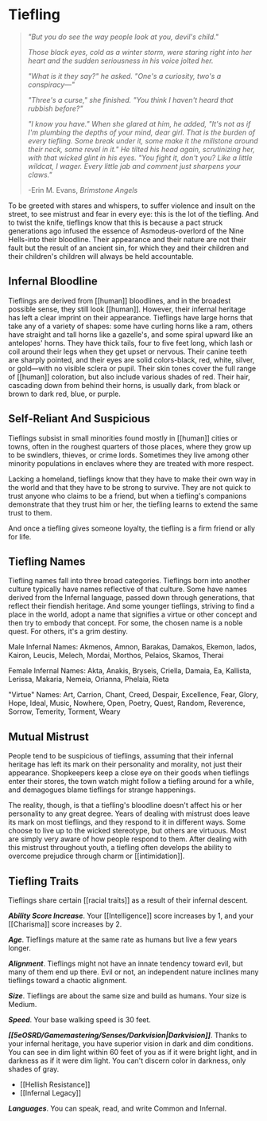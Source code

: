 # Tiefling

> *"But you do see the way people look at you, devil's child."*
>
> *Those black eyes, cold as a winter storm, were staring right into her heart and the sudden seriousness in his voice jolted her.*
>
> *"What is it they say?" he asked. "One's a curiosity, two's a conspiracy—"*
>
> *"Three's a curse," she finished. "You think I haven't heard that rubbish before?"*
>
> *"I know you have." When she glared at him, he added, "It's not as if I'm plumbing the depths of your mind, dear girl. That is the burden of every tiefling. Some break under it, some make it the millstone around their neck, some revel in it." He tilted his head again, scrutinizing her, with that wicked glint in his eyes. "You fight it, don't you? Like a little wildcat, I wager. Every little jab and comment just sharpens your claws."*
>
> -Erin M. Evans, *Brimstone Angels*

To be greeted with stares and whispers, to suffer violence and insult on the street, to see mistrust and fear in every eye: this is the lot of the tiefling. And to twist the knife, tieflings know that this is because a pact struck generations ago infused the essence of Asmodeus-overlord of the Nine Hells-into their bloodline. Their appearance and their nature are not their fault but the result of an ancient sin, for which they and their children and their children's children will always be held accountable.

## Infernal Bloodline

Tieflings are derived from [[human]] bloodlines, and in the broadest possible sense, they still look [[human]]. However, their infernal heritage has left a clear imprint on their appearance. Tieflings have large horns that take any of a variety of shapes: some have curling horns like a ram, others have straight and tall horns like a gazelle's, and some spiral upward like an antelopes' horns. They have thick tails, four to five feet long, which lash or coil around their legs when they get upset or nervous. Their canine teeth are sharply pointed, and their eyes are solid colors-black, red, white, silver, or gold—with no visible sclera or pupil. Their skin tones cover the full range of [[human]] coloration, but also include various shades of red. Their hair, cascading down from behind their horns, is usually dark, from black or brown to dark red, blue, or purple.

## Self-Reliant And Suspicious

Tieflings subsist in small minorities found mostly in [[human]] cities or towns, often in the roughest quarters of those places, where they grow up to be swindlers, thieves, or crime lords. Sometimes they live among other minority populations in enclaves where they are treated with more respect.

Lacking a homeland, tieflings know that they have to make their own way in the world and that they have to be strong to survive. They are not quick to trust anyone who claims to be a friend, but when a tiefling's companions demonstrate that they trust him or her, the tiefling learns to extend the same trust to them.

And once a tiefling gives someone loyalty, the tiefling is a firm friend or ally for life.

## Tiefling Names

Tiefling names fall into three broad categories. Tieflings born into another culture typically have names reflective of that culture. Some have names derived from the Infernal language, passed down through generations, that reflect their fiendish heritage. And some younger tieflings, striving to find a place in the world, adopt a name that signifies a virtue or other concept and then try to embody that concept. For some, the chosen name is a noble quest. For others, it's a grim destiny.

Male Infernal Names: Akmenos, Amnon, Barakas, Damakos, Ekemon, lados, Kairon, Leucis, Melech, Mordai, Morthos, Pelaios, Skamos, Therai

Female Infernal Names: Akta, Anakis, Bryseis, Criella, Damaia, Ea, Kallista, Lerissa, Makaria, Nemeia, Orianna, Phelaia, Rieta

"Virtue" Names: Art, Carrion, Chant, Creed, Despair, Excellence, Fear, Glory, Hope, Ideal, Music, Nowhere, Open, Poetry, Quest, Random, Reverence, Sorrow, Temerity, Torment, Weary

## Mutual Mistrust

People tend to be suspicious of tieflings, assuming that their infernal heritage has left its mark on their personality and morality, not just their appearance. Shopkeepers keep a close eye on their goods when tieflings enter their stores, the town watch might follow a tiefling around for a while, and demagogues blame tieflings for strange happenings.

The reality, though, is that a tiefling's bloodline doesn't affect his or her personality to any great degree. Years of dealing with mistrust does leave its mark on most tieflings, and they respond to it in different ways. Some choose to live up to the wicked stereotype, but others are virtuous. Most are simply very aware of how people respond to them. After dealing with this mistrust throughout youth, a tiefling often develops the ability to overcome prejudice through charm or [[intimidation]].

## Tiefling Traits

Tieflings share certain [[racial traits]] as a result of their infernal descent.

***Ability Score Increase***. Your [[Intelligence]] score increases by 1, and your [[Charisma]] score increases by 2.

***Age***. Tieflings mature at the same rate as humans but live a few years longer.

***Alignment***. Tieflings might not have an innate tendency toward evil, but many of them end up there. Evil or not, an independent nature inclines many tieflings toward a chaotic alignment.

***Size***. Tieflings are about the same size and build as humans. Your size is Medium.

***Speed***. Your base walking speed is 30 feet.

***[[5eOSRD/Gamemastering/Senses/Darkvision|Darkvision]]***. Thanks to your infernal heritage, you have superior vision in dark and dim conditions. You can see in dim light within 60 feet of you as if it were bright light, and in darkness as if it were dim light. You can't discern color in darkness, only shades of gray.

- [[Hellish Resistance]]
- [[Infernal Legacy]]

***Languages***. You can speak, read, and write Common and Infernal.